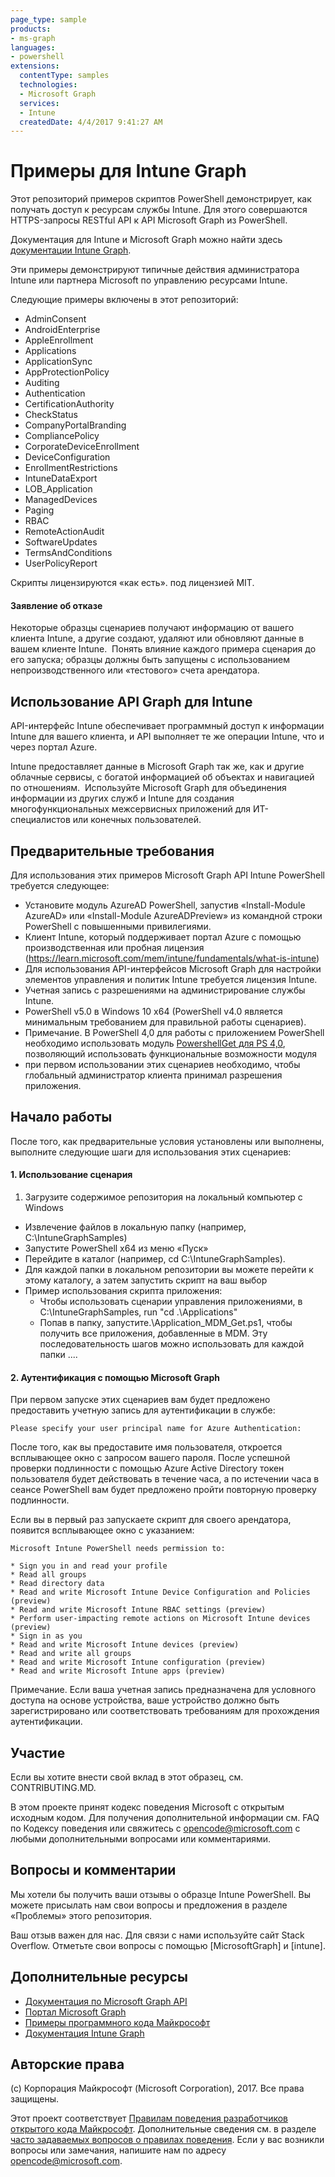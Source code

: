 ```yaml
---
page_type: sample
products:
- ms-graph
languages:
- powershell
extensions:
  contentType: samples
  technologies:
  - Microsoft Graph 
  services:
  - Intune
  createdDate: 4/4/2017 9:41:27 AM
---
```

# Примеры для Intune Graph

Этот репозиторий примеров скриптов PowerShell демонстрирует, как получать доступ к ресурсам службы Intune. Для этого совершаются HTTPS-запросы RESTful API к API Microsoft Graph из PowerShell.

Документация для Intune и Microsoft Graph можно найти здесь [документации Intune Graph](https://learn.microsoft.com/graph/api/resources/intune-graph-overview).

Эти примеры демонстрируют типичные действия администратора Intune или партнера Microsoft по управлению ресурсами Intune.

Следующие примеры включены в этот репозиторий:
- AdminConsent
- AndroidEnterprise
- AppleEnrollment
- Applications
- ApplicationSync
- AppProtectionPolicy
- Auditing
- Authentication
- CertificationAuthority
- CheckStatus
- CompanyPortalBranding
- CompliancePolicy
- CorporateDeviceEnrollment
- DeviceConfiguration
- EnrollmentRestrictions
- IntuneDataExport
- LOB_Application
- ManagedDevices
- Paging
- RBAC
- RemoteActionAudit
- SoftwareUpdates
- TermsAndConditions
- UserPolicyReport

Скрипты лицензируются «как есть». под лицензией MIT.

#### Заявление об отказе
Некоторые образцы сценариев получают информацию от вашего клиента Intune, а другие создают, удаляют или обновляют данные в вашем клиенте Intune.  Понять влияние каждого примера сценария до его запуска; образцы должны быть запущены с использованием непроизводственного или «тестового» счета арендатора. 

## Использование API Graph для Intune
API-интерфейс Intune обеспечивает программный доступ к информации Intune для вашего клиента, и API выполняет те же операции Intune, что и через портал Azure.  

Intune предоставляет данные в Microsoft Graph так же, как и другие облачные сервисы, с богатой информацией об объектах и навигацией по отношениям.  Используйте Microsoft Graph для объединения информации из других служб и Intune для создания многофункциональных межсервисных приложений для ИТ-специалистов или конечных пользователей.     

## Предварительные требования
Для использования этих примеров Microsoft Graph API Intune PowerShell требуется следующее:
* Установите модуль AzureAD PowerShell, запустив «Install-Module AzureAD» или «Install-Module AzureADPreview» из командной строки PowerShell с повышенными привилегиями.
* Клиент Intune, который поддерживает портал Azure с помощью производственная или пробная лицензия (https://learn.microsoft.com/mem/intune/fundamentals/what-is-intune)
* Для использования API-интерфейсов Microsoft Graph для настройки элементов управления и политик Intune требуется лицензия Intune.
* Учетная запись с разрешениями на администрирование службы Intune.
* PowerShell v5.0 в Windows 10 x64 (PowerShell v4.0 является минимальным требованием для правильной работы сценариев).
* Примечание. В PowerShell 4,0 для работы с приложением PowerShell необходимо использовать модуль [PowershellGet для PS 4,0](https://www.microsoft.com/en-us/download/details.aspx?id=51451), позволяющий использовать функциональные возможности модуля
* при первом использовании этих сценариев необходимо, чтобы глобальный администратор клиента принимал разрешения приложения.

## Начало работы
После того, как предварительные условия установлены или выполнены, выполните следующие шаги для использования этих сценариев:

#### 1. Использование сценария

1. Загрузите содержимое репозитория на локальный компьютер с Windows
* Извлечение файлов в локальную папку (например, C:\IntuneGraphSamples)
* Запустите PowerShell x64 из меню «Пуск»
* Перейдите в каталог (например, cd C:\IntuneGraphSamples).
* Для каждой папки в локальном репозитории вы можете перейти к этому каталогу, а затем запустить скрипт на ваш выбор
* Пример использования скрипта приложения:
  * Чтобы использовать сценарии управления приложениями, в C:\IntuneGraphSamples, run "cd .\Applications\"
  * Попав в папку, запустите.\Application_MDM_Get.ps1,
  чтобы получить все приложения, добавленные в MDM. Эту последовательность шагов можно использовать для каждой папки ....

#### 2. Аутентификация с помощью Microsoft Graph
При первом запуске этих сценариев вам будет предложено предоставить учетную запись для аутентификации в службе:
```
Please specify your user principal name for Azure Authentication:
```
После того, как вы предоставите имя пользователя, откроется всплывающее окно с запросом вашего пароля. После успешной проверки подлинности с помощью Azure Active Directory токен пользователя будет действовать в течение часа, а по истечении часа в сеансе PowerShell вам будет предложено пройти повторную проверку подлинности.

Если вы в первый раз запускаете скрипт для своего арендатора, появится всплывающее окно с указанием:

```
Microsoft Intune PowerShell needs permission to:

* Sign you in and read your profile
* Read all groups
* Read directory data
* Read and write Microsoft Intune Device Configuration and Policies (preview)
* Read and write Microsoft Intune RBAC settings (preview)
* Perform user-impacting remote actions on Microsoft Intune devices (preview)
* Sign in as you
* Read and write Microsoft Intune devices (preview)
* Read and write all groups
* Read and write Microsoft Intune configuration (preview)
* Read and write Microsoft Intune apps (preview)
```

Примечание. Если ваша учетная запись предназначена для условного доступа на основе устройства, ваше устройство должно быть зарегистрировано или соответствовать требованиям для прохождения аутентификации.

## Участие

Если вы хотите внести свой вклад в этот образец, см. CONTRIBUTING.MD.

В этом проекте принят кодекс поведения Microsoft с открытым исходным кодом. Для получения дополнительной информации см. FAQ по Кодексу поведения или свяжитесь с opencode@microsoft.com с любыми дополнительными вопросами или комментариями.

## Вопросы и комментарии

Мы хотели бы получить ваши отзывы о образце Intune PowerShell. Вы можете присылать нам свои вопросы и предложения в разделе «Проблемы» этого репозитория.

Ваш отзыв важен для нас. Для связи с нами используйте сайт Stack Overflow. Отметьте свои вопросы с помощью \[MicrosoftGraph] и \[intune].


## Дополнительные ресурсы
* [Документация по Microsoft Graph API](https://developer.microsoft.com/en-us/graph/docs)
* [Портал Microsoft Graph](https://developer.microsoft.com/en-us/graph/graph-explorer)
* [Примеры программного кода Майкрософт](https://developer.microsoft.com/en-us/graph/code-samples-and-sdks)
* [Документация Intune Graph](https://learn.microsoft.com/graph/api/resources/intune-graph-overview)

## Авторские права
(c) Корпорация Майкрософт (Microsoft Corporation), 2017. Все права защищены.

Этот проект соответствует [Правилам поведения разработчиков открытого кода Майкрософт](https://opensource.microsoft.com/codeofconduct/). Дополнительные сведения см. в разделе [часто задаваемых вопросов о правилах поведения](https://opensource.microsoft.com/codeofconduct/faq/). Если у вас возникли вопросы или замечания, напишите нам по адресу [opencode@microsoft.com](mailto:opencode@microsoft.com).
